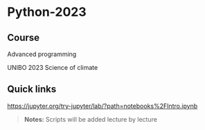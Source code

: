 # Python-2023
## Course
Advanced programming

UNIBO 2023 Science of climate

## Quick links
https://jupyter.org/try-jupyter/lab/?path=notebooks%2FIntro.ipynb

> **Notes:** Scripts will be added lecture by lecture
